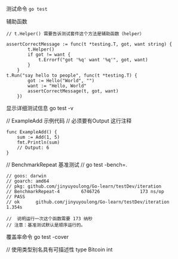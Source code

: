 测试命令 `go test`

辅助函数
```
// t.Helper() 需要告诉测试套件这个方法是辅助函数（helper）

assertCorrectMessage := func(t *testing.T, got, want string) {
		t.Helper()
		if got != want {
			t.Errorf("got '%q' want '%q'", got, want)
		}
	}
t.Run("say hello to people", func(t *testing.T) {
		got := Hello("World", "")
		want := "Hello, World"
		assertCorrectMessage(t, got, want)
	})
```

显示详细测试信息
go test -v

// ExampleAdd 示例代码
// 必须要有Output 这行注释
```
func ExampleAdd() {
	sum := Add(1, 5)
	fmt.Println(sum)
	// Output: 6
}
```


// BenchmarkRepeat 基准测试
// go test -bench=.
```
// goos: darwin
// goarch: amd64
// pkg: github.com/jinyuyoulong/Go-learn/testDev/iteration
// BenchmarkRepeat-4        6746726               173 ns/op
// PASS
// ok      github.com/jinyuyoulong/Go-learn/testDev/iteration      1.354s

//  说明运行一次这个函数需要 173 纳秒
// 注意：基准测试默认是顺序运行的。
```
覆盖率命令
go test -cover

// 使用类型别名具有可描述性
type Bitcoin int